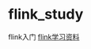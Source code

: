 # flink_study
flink入门
[flink学习资料](https://github.com/catxjd/flink_study/blob/master/Flink/flink.md)
